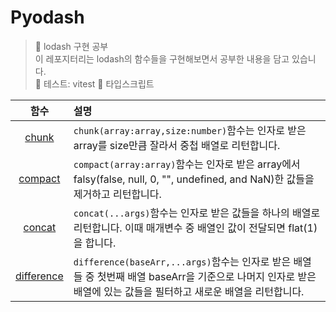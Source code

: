 # Pyodash

> 👟 lodash 구현 공부<br/>
> 이 레포지터리는 lodash의 함수들을 구현해보면서 공부한 내용을 담고 있습니다.<br/>
> 🧪 테스트: vitest
> 🐥 타입스크립트

|                                    함수                                     | 설명                                                                                                                                                              |
| :-------------------------------------------------------------------------: | :---------------------------------------------------------------------------------------------------------------------------------------------------------------- |
|      [chunk](https://github.com/Pyotato/Pyodash/tree/main/Array/chunk)      | `chunk(array:array,size:number)`함수는 인자로 받은 array를 size만큼 잘라서 중첩 배열로 리턴합니다.                                                                |
|    [compact](https://github.com/Pyotato/Pyodash/tree/main/Array/compact)    | `compact(array:array)`함수는 인자로 받은 array에서 falsy(false, null, 0, "", undefined, and NaN)한 값들을 제거하고 리턴합니다.                                    |
|     [concat](https://github.com/Pyotato/Pyodash/tree/main/Array/concat)     | `concat(...args)`함수는 인자로 받은 값들을 하나의 배열로 리턴합니다. 이때 매개변수 중 배열인 값이 전달되면 flat(1)을 합니다.                                      |
| [difference](https://github.com/Pyotato/Pyodash/tree/main/Array/difference) | `difference(baseArr,...args)`함수는 인자로 받은 배열들 중 첫번째 배열 baseArr을 기준으로 나머지 인자로 받은 배열에 있는 값들을 필터하고 새로운 배열을 리턴합니다. |
